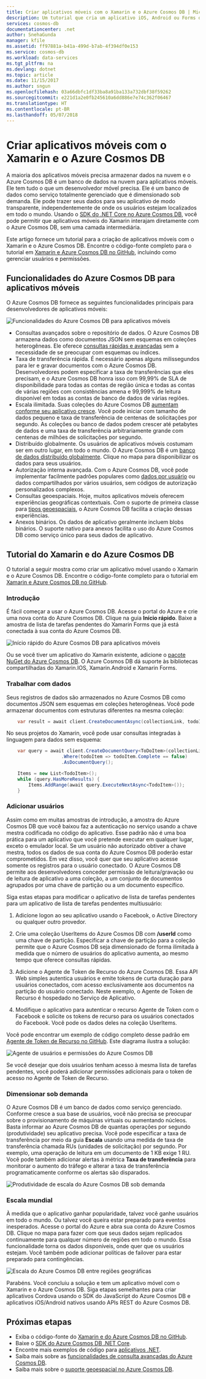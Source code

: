 ```yaml
---
title: Criar aplicativos móveis com o Xamarin e o Azure Cosmos DB | Microsoft Docs
description: Um tutorial que cria um aplicativo iOS, Android ou Forms do Xamarin usando o Azure Cosmos DB. O Azure Cosmos DB é um banco de dados na nuvem para aplicativos móveis rápido e em escala mundial.
services: cosmos-db
documentationcenter: .net
author: SnehaGunda
manager: kfile
ms.assetid: ff97881a-b41a-499d-b7ab-4f394df0e153
ms.service: cosmos-db
ms.workload: data-services
ms.tgt_pltfrm: na
ms.devlang: dotnet
ms.topic: article
ms.date: 11/15/2017
ms.author: sngun
ms.openlocfilehash: 03a66dbfc1df33ba8a91ba133a732dbf38f59262
ms.sourcegitcommit: e221d1a2e0fb245610a6dd886e7e74c362f06467
ms.translationtype: HT
ms.contentlocale: pt-BR
ms.lasthandoff: 05/07/2018
---
```

# <a name="build-mobile-applications-with-xamarin-and-azure-cosmos-db"></a>Criar aplicativos móveis com o Xamarin e o Azure Cosmos DB

A maioria dos aplicativos móveis precisa armazenar dados na nuvem e o Azure Cosmos DB é um banco de dados na nuvem para aplicativos móveis. Ele tem tudo o que um desenvolvedor móvel precisa. Ele é um banco de dados como serviço totalmente gerenciado que é dimensionado sob demanda. Ele pode trazer seus dados para seu aplicativo de modo transparente, independentemente de onde os usuários estejam localizados em todo o mundo. Usando o [SDK do .NET Core no Azure Cosmos DB](sql-api-sdk-dotnet-core.md), você pode permitir que aplicativos móveis do Xamarin interajam diretamente com o Azure Cosmos DB, sem uma camada intermediária.

Este artigo fornece um tutorial para a criação de aplicativos móveis com o Xamarin e o Azure Cosmos DB. Encontre o código-fonte completo para o tutorial em [Xamarin e Azure Cosmos DB no GitHub](https://github.com/Azure/azure-documentdb-dotnet/tree/master/samples/xamarin), incluindo como gerenciar usuários e permissões.

## <a name="azure-cosmos-db-capabilities-for-mobile-apps"></a>Funcionalidades do Azure Cosmos DB para aplicativos móveis
O Azure Cosmos DB fornece as seguintes funcionalidades principais para desenvolvedores de aplicativos móveis:

![Funcionalidades do Azure Cosmos DB para aplicativos móveis](media/mobile-apps-with-xamarin/documentdb-for-mobile.png)

* Consultas avançados sobre o repositório de dados. O Azure Cosmos DB armazena dados como documentos JSON sem esquemas em coleções heterogêneas. Ele oferece [consultas rápidas e avançadas](sql-api-sql-query.md) sem a necessidade de se preocupar com esquemas ou índices.
* Taxa de transferência rápida. É necessário apenas alguns milissegundos para ler e gravar documentos com o Azure Cosmos DB. Desenvolvedores podem especificar a taxa de transferências que eles precisam, e o Azure Cosmos DB honra isso com 99,99% de SLA de disponibilidade para todas as contas de região única e todas as contas de várias regiões com consistências amena e 99,999% de leitura disponível em todas as contas de banco de dados de várias regiões.
* Escala ilimitada. Suas coleções do Azure Cosmos DB [aumentam conforme seu aplicativo cresce](partition-data.md). Você pode iniciar com tamanho de dados pequeno e taxa de transferência de centenas de solicitações por segundo. As coleções ou banco de dados podem crescer até petabytes de dados e uma taxa de transferência arbitrariamente grande com centenas de milhões de solicitações por segundo.
* Distribuído globalmente. Os usuários de aplicativos móveis costumam ser em outro lugar, em todo o mundo. O Azure Cosmos DB é um [banco de dados distribuído globalmente](distribute-data-globally.md). Clique no mapa para disponibilizar os dados para seus usuários.
* Autorização interna avançada. Com o Azure Cosmos DB, você pode implementar facilmente padrões populares como [dados por usuário](https://aka.ms/documentdb-xamarin-todouser) ou dados compartilhados por vários usuários, sem códigos de autorização personalizados complexos.
* Consultas geoespaciais. Hoje, muitos aplicativos móveis oferecem experiências geográficas contextuais. Com o suporte de primeira classe para [tipos geoespaciais](geospatial.md), o Azure Cosmos DB facilita a criação dessas experiências.
* Anexos binários. Os dados de aplicativo geralmente incluem blobs binários. O suporte nativo para anexos facilita o uso do Azure Cosmos DB como serviço único para seus dados de aplicativo.

## <a name="azure-cosmos-db-and-xamarin-tutorial"></a>Tutorial do Xamarin e do Azure Cosmos DB
O tutorial a seguir mostra como criar um aplicativo móvel usando o Xamarin e o Azure Cosmos DB. Encontre o código-fonte completo para o tutorial em [Xamarin e Azure Cosmos DB no GitHub](https://github.com/Azure/azure-documentdb-dotnet/tree/master/samples/xamarin).

### <a name="get-started"></a>Introdução
É fácil começar a usar o Azure Cosmos DB. Acesse o portal do Azure e crie uma nova conta do Azure Cosmos DB. Clique na guia **Início rápido**. Baixe a amostra de lista de tarefas pendentes do Xamarin Forms que já está conectada à sua conta do Azure Cosmos DB. 

![Início rápido do Azure Cosmos DB para aplicativos móveis](media/mobile-apps-with-xamarin/cosmos-db-quickstart.png)

Ou se você tiver um aplicativo do Xamarin existente, adicione o [pacote NuGet do Azure Cosmos DB](sql-api-sdk-dotnet-core.md). O Azure Cosmos DB dá suporte às bibliotecas compartilhadas do Xamarin.IOS, Xamarin.Android e Xamarin Forms.

### <a name="work-with-data"></a>Trabalhar com dados
Seus registros de dados são armazenados no Azure Cosmos DB como documentos JSON sem esquemas em coleções heterogêneas. Você pode armazenar documentos com estruturas diferentes na mesma coleção:

```cs
    var result = await client.CreateDocumentAsync(collectionLink, todoItem);
```

No seus projetos do Xamarin, você pode usar consultas integradas à linguagem para dados sem esquema:

```cs
    var query = await client.CreateDocumentQuery<ToDoItem>(collectionLink)
                    .Where(todoItem => todoItem.Complete == false)
                    .AsDocumentQuery();

    Items = new List<TodoItem>();
    while (query.HasMoreResults) {
        Items.AddRange(await query.ExecuteNextAsync<TodoItem>());
    }
```
### <a name="add-users"></a>Adicionar usuários
Assim como em muitas amostras de introdução, a amostra do Azure Cosmos DB que você baixou faz a autenticação no serviço usando a chave mestra codificada no código do aplicativo. Esse padrão não é uma boa prática para um aplicativo que você pretende executar em qualquer lugar, exceto o emulador local. Se um usuário não autorizado obtiver a chave mestra, todos os dados de sua conta do Azure Cosmos DB poderão estar comprometidos. Em vez disso, você quer que seu aplicativo acesse somente os registros para o usuário conectado. O Azure Cosmos DB permite aos desenvolvedores conceder permissão de leitura/gravação ou de leitura de aplicativo a uma coleção, a um conjunto de documentos agrupados por uma chave de partição ou a um documento específico. 

Siga estas etapas para modificar o aplicativo de lista de tarefas pendentes para um aplicativo de lista de tarefas pendentes multiusuário: 

  1. Adicione logon ao seu aplicativo usando o Facebook, o Active Directory ou qualquer outro provedor.

  2. Crie uma coleção UserItems do Azure Cosmos DB com **/userId** como uma chave de partição. Especificar a chave de partição para a coleção permite que o Azure Cosmos DB seja dimensionado de forma ilimitada à medida que o número de usuários do aplicativo aumenta, ao mesmo tempo que oferece consultas rápidas.

  3. Adicione o Agente de Token de Recurso do Azure Cosmos DB. Essa API Web simples autentica usuários e emite tokens de curta duração para usuários conectados, com acesso exclusivamente aos documentos na partição do usuário conectado. Neste exemplo, o Agente de Token de Recurso é hospedado no Serviço de Aplicativo.

  4. Modifique o aplicativo para autenticar o recurso Agente de Token com o Facebook e solicite os tokens de recurso para os usuários conectados do Facebook. Você pode os dados deles na coleção UserItems.  

Você pode encontrar um exemplo de código completo desse padrão em [Agente de Token de Recurso no GitHub](http://aka.ms/documentdb-xamarin-todouser). Este diagrama ilustra a solução:

![Agente de usuários e permissões do Azure Cosmos DB](media/mobile-apps-with-xamarin/documentdb-resource-token-broker.png)

Se você desejar que dois usuários tenham acesso à mesma lista de tarefas pendentes, você poderá adicionar permissões adicionais para o token de acesso no Agente de Token de Recurso.

### <a name="scale-on-demand"></a>Dimensionar sob demanda
O Azure Cosmos DB é um banco de dados como serviço gerenciado. Conforme cresce a sua base de usuários, você não precisa se preocupar sobre o provisionamento de máquinas virtuais ou aumentando núcleos. Basta informar ao Azure Cosmos DB de quantas operações por segundo (produtividade) seu aplicativo precisa. Você pode especificar a taxa de transferência por meio da guia **Escala** usando uma medida de taxa de transferência chamada RUs (unidades de solicitação) por segundo. Por exemplo, uma operação de leitura em um documento de 1 KB exige 1 RU. Você pode também adicionar alertas à métrica **Taxa de transferência** para monitorar o aumento do tráfego e alterar a taxa de transferência programaticamente conforme os alertas são disparados.

![Produtividade de escala do Azure Cosmos DB sob demanda](media/mobile-apps-with-xamarin/cosmos-db-xamarin-scale.png)

### <a name="go-planet-scale"></a>Escala mundial
À medida que o aplicativo ganhar popularidade, talvez você ganhe usuários em todo o mundo. Ou talvez você queira estar preparado para eventos inesperados. Acesse o portal do Azure e abra sua conta do Azure Cosmos DB. Clique no mapa para fazer com que seus dados sejam replicados continuamente para qualquer número de regiões em todo o mundo. Essa funcionalidade torna os dados disponíveis, onde quer que os usuários estejam. Você também pode adicionar políticas de failover para estar preparado para contingências.

![Escala do Azure Cosmos DB entre regiões geográficas](media/mobile-apps-with-xamarin/cosmos-db-xamarin-replicate.png)

Parabéns. Você concluiu a solução e tem um aplicativo móvel com o Xamarin e o Azure Cosmos DB. Siga etapas semelhantes para criar aplicativos Cordova usando o SDK do JavaScript do Azure Cosmos DB e aplicativos iOS/Android nativos usando APIs REST do Azure Cosmos DB.

## <a name="next-steps"></a>Próximas etapas
* Exiba o código-fonte do [Xamarin e do Azure Cosmos DB no GitHub](https://github.com/Azure/azure-documentdb-dotnet/tree/master/samples/xamarin).
* Baixe o [SDK do Azure Cosmos DB .NET Core](sql-api-sdk-dotnet-core.md).
* Encontre mais exemplos de código para [aplicativos .NET](sql-api-dotnet-samples.md).
* Saiba mais sobre as [funcionalidades de consulta avançadas do Azure Cosmos DB](sql-api-sql-query.md).
* Saiba mais sobre o [suporte geoespacial no Azure Cosmos DB](geospatial.md).



